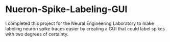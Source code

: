 # Nueron-Spike-Labeling-GUI
I completed this project for the Neural Engineering Laboratory to make labeling neuron spike traces easier by creating a GUI that could label spikes with two degrees of certainty.
